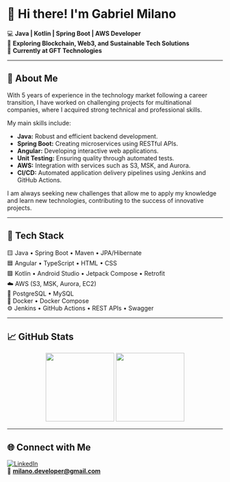 # 👋 Hi there! I'm Gabriel Milano  

💻 **Java | Kotlin | Spring Boot | AWS Developer**  
🌱 **Exploring Blockchain, Web3, and Sustainable Tech Solutions**  
🏢 **Currently at GFT Technologies**  

---

## 🚀 About Me  

With 5 years of experience in the technology market following a career transition, I have worked on challenging projects for multinational companies, where I acquired strong technical and professional skills.  

My main skills include:  
- **Java:** Robust and efficient backend development.  
- **Spring Boot:** Creating microservices using RESTful APIs.  
- **Angular:** Developing interactive web applications.  
- **Unit Testing:** Ensuring quality through automated tests.  
- **AWS:** Integration with services such as S3, MSK, and Aurora.  
- **CI/CD:** Automated application delivery pipelines using Jenkins and GitHub Actions.  

I am always seeking new challenges that allow me to apply my knowledge and learn new technologies, contributing to the success of innovative projects.  

---

## 🧰 Tech Stack  

🟨 Java • Spring Boot • Maven • JPA/Hibernate  
🟦 Angular • TypeScript • HTML • CSS  
🟪 Kotlin • Android Studio • Jetpack Compose • Retrofit  
☁️ AWS (S3, MSK, Aurora, EC2)  
🐘 PostgreSQL • MySQL  
🐳 Docker • Docker Compose  
⚙️ Jenkins • GitHub Actions • REST APIs • Swagger  

---

## 📈 GitHub Stats  

<div align="center">
  <img height="160em" src="https://github-readme-stats.vercel.app/api?username=MilanoDeveloper&show_icons=true&theme=tokyonight&count_private=true" />
  <img height="160em" src="https://github-readme-stats.vercel.app/api/top-langs/?username=MilanoDeveloper&layout=compact&langs_count=7&theme=tokyonight"/>
</div>

---

## 🌐 Connect with Me  

[![LinkedIn](https://img.shields.io/badge/LinkedIn-blue?logo=linkedin&logoColor=white)](https://www.linkedin.com/in/gabriel-milano/)  
📧 **milano.developer@gmail.com**

